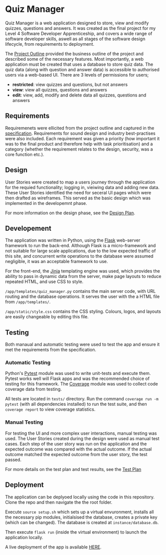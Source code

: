 # Quiz Manager

Quiz Manager is a web application designed to store, view and modify quizzes, questions and answers. It was created as the final project for my Level 4 Software Developer Apprenticeship, and covers a wide range of software developer skills, aswell as all stages of the software design lifecycle, from requirements to deployment.

The [Project Outline](/docs/project-outline.pdf) provided the business outline of the project and described some of the necessary features. Most importantly, a web application must be created that uses a database to store quiz data. The quiz data (along with question and answer data) is accessible to authorised users via a web-based UI. There are 3 levels of permissions for users;
- **restricted**: view quizzes and questions, but not answers
- **view**: view all quizzes, questions and answers
- **edit**: view, add, modify and delete data all quizzes, questions and answers

## Requirements

Requiremenets were ellicited from the project outline and captured in the [specification](/docs/specification.csv). Requirements for sound design and industry best-practises were also included. Each requirement was given a priority (how important it was to the final product and therefore help with task prioritisation) and a category (whether the requirement relates to the design, security, was a core function etc.).

## Design

User Stories were created to map a users journey through the application for the requied functionality; logging in, vieiwing data and adding new data. These User Stories identified the need for seceral UI pages which were then drafted as wireframes. This served as the basic design which was implemented in the developemnt phase. 

For more information on the design phase, see the [Design Plan](/docs/design-plan.pdf).

## Developement

The application was written in Python, using the [Flask](https://flask.palletsprojects.com/en/stable/) web-server framework to run the back-end. Although Flask is a micro-framework and not suitable for large scale applications, due to the low expected traffic of this site, and concurrent write operations to the database were assumed negligible, it was an acceptable framework to use.

For the front-end, the [Jinja](https://jinja.palletsprojects.com/en/stable/) templating engine was used, which provides the ability to pass in dynamic data from the server, make page layouts to reduce repeated HTML, and use CSS to style. 

`/app/templates/quiz_manager.py` contains the main server code, with URL routing and the database operations. It serves the user with the a HTML file from `/app/templates/`.

`/app/static/style.css` contains the CSS styling. Colours, logos, and layouts are easily changeable by editing this file.

## Testing

Both manaual and automatic testing were used to test the app and ensure it met the requirements from the specification. 

### Automatic Testing

Python's [Pytest](https://docs.pytest.org/en/stable/) module was used to write unit-tests and execute them. Pytest works well will Flask apps and was the recommended choice of testing for this framework. The [Coverage](https://coverage.readthedocs.io/en/7.6.9/) module was used to collect code coverage data from testing.

All tests are located in `tests/` directory. Run the command `coverage run -m pytest` (with all dependencies installed) to run the test suite, and then `coverage report` to view coverage statistics.

### Manual Testing

For testing the UI and more complex user interactions, manual testing was used. The User Stories created during the design were used as manual test cases. Each step of the user story was run on the application and the expected outcome was compared with the actual outcome. If the actual outcome matched the expected outcome from the user story, the test passed.

For more details on the test plan and test results, see the [Test Plan](/docs/test-plan.pdf)

## Deployment

The application can be deplyoed locally using the code in this repository. Clone the repo and then navigate the the root folder.

Execute `source setup.sh` which sets up a virtual envuronment, installs all the necessary pip modules, initialsised the database, creates a private key (which can be changed). The database is created at `instance/database.db`.

Then execute `flask run` (inside the virtual environment) to launch the application locally.

A live deployment of the app is available [HERE](https://arrond.pythonanywhere.com).

